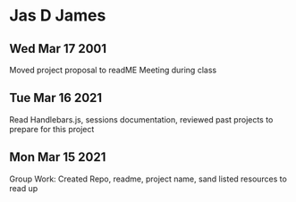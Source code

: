# Jas D James

## Wed Mar 17 2001
Moved project proposal to readME 
Meeting during class 

## Tue Mar 16 2021

Read Handlebars.js, sessions documentation, reviewed past projects to prepare for this project 

## Mon Mar 15 2021

Group Work: Created Repo, readme, project name, sand listed resources to read up